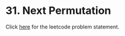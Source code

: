 
# 31. Next Permutation

Click [here](https://leetcode.com/problems/next-permutation/) for the leetcode problem statement.
